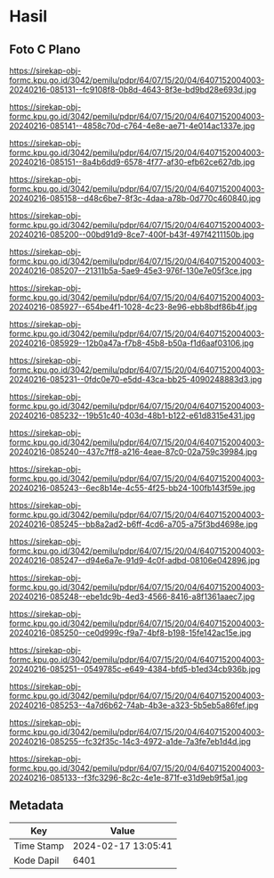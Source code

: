 # Hasil

## Foto C Plano

https://sirekap-obj-formc.kpu.go.id/3042/pemilu/pdpr/64/07/15/20/04/6407152004003-20240216-085131--fc9108f8-0b8d-4643-8f3e-bd9bd28e693d.jpg

https://sirekap-obj-formc.kpu.go.id/3042/pemilu/pdpr/64/07/15/20/04/6407152004003-20240216-085141--4858c70d-c764-4e8e-ae71-4e014ac1337e.jpg

https://sirekap-obj-formc.kpu.go.id/3042/pemilu/pdpr/64/07/15/20/04/6407152004003-20240216-085151--8a4b6dd9-6578-4f77-af30-efb62ce627db.jpg

https://sirekap-obj-formc.kpu.go.id/3042/pemilu/pdpr/64/07/15/20/04/6407152004003-20240216-085158--d48c6be7-8f3c-4daa-a78b-0d770c460840.jpg

https://sirekap-obj-formc.kpu.go.id/3042/pemilu/pdpr/64/07/15/20/04/6407152004003-20240216-085200--00bd91d9-8ce7-400f-b43f-497f4211150b.jpg

https://sirekap-obj-formc.kpu.go.id/3042/pemilu/pdpr/64/07/15/20/04/6407152004003-20240216-085207--21311b5a-5ae9-45e3-976f-130e7e05f3ce.jpg

https://sirekap-obj-formc.kpu.go.id/3042/pemilu/pdpr/64/07/15/20/04/6407152004003-20240216-085927--654be4f1-1028-4c23-8e96-ebb8bdf86b4f.jpg

https://sirekap-obj-formc.kpu.go.id/3042/pemilu/pdpr/64/07/15/20/04/6407152004003-20240216-085929--12b0a47a-f7b8-45b8-b50a-f1d6aaf03106.jpg

https://sirekap-obj-formc.kpu.go.id/3042/pemilu/pdpr/64/07/15/20/04/6407152004003-20240216-085231--0fdc0e70-e5dd-43ca-bb25-4090248883d3.jpg

https://sirekap-obj-formc.kpu.go.id/3042/pemilu/pdpr/64/07/15/20/04/6407152004003-20240216-085232--19b51c40-403d-48b1-b122-e61d8315e431.jpg

https://sirekap-obj-formc.kpu.go.id/3042/pemilu/pdpr/64/07/15/20/04/6407152004003-20240216-085240--437c7ff8-a216-4eae-87c0-02a759c39984.jpg

https://sirekap-obj-formc.kpu.go.id/3042/pemilu/pdpr/64/07/15/20/04/6407152004003-20240216-085243--6ec8b14e-4c55-4f25-bb24-100fb143f59e.jpg

https://sirekap-obj-formc.kpu.go.id/3042/pemilu/pdpr/64/07/15/20/04/6407152004003-20240216-085245--bb8a2ad2-b6ff-4cd6-a705-a75f3bd4698e.jpg

https://sirekap-obj-formc.kpu.go.id/3042/pemilu/pdpr/64/07/15/20/04/6407152004003-20240216-085247--d94e6a7e-91d9-4c0f-adbd-08106e042896.jpg

https://sirekap-obj-formc.kpu.go.id/3042/pemilu/pdpr/64/07/15/20/04/6407152004003-20240216-085248--ebe1dc9b-4ed3-4566-8416-a8f1361aaec7.jpg

https://sirekap-obj-formc.kpu.go.id/3042/pemilu/pdpr/64/07/15/20/04/6407152004003-20240216-085250--ce0d999c-f9a7-4bf8-b198-15fe142ac15e.jpg

https://sirekap-obj-formc.kpu.go.id/3042/pemilu/pdpr/64/07/15/20/04/6407152004003-20240216-085251--0549785c-e649-4384-bfd5-b1ed34cb936b.jpg

https://sirekap-obj-formc.kpu.go.id/3042/pemilu/pdpr/64/07/15/20/04/6407152004003-20240216-085253--4a7d6b62-74ab-4b3e-a323-5b5eb5a86fef.jpg

https://sirekap-obj-formc.kpu.go.id/3042/pemilu/pdpr/64/07/15/20/04/6407152004003-20240216-085255--fc32f35c-14c3-4972-a1de-7a3fe7eb1d4d.jpg

https://sirekap-obj-formc.kpu.go.id/3042/pemilu/pdpr/64/07/15/20/04/6407152004003-20240216-085133--f3fc3296-8c2c-4e1e-871f-e31d9eb9f5a1.jpg


## Metadata

| Key        | Value               |
| ---------- | ------------------- |
| Time Stamp | 2024-02-17 13:05:41 |
| Kode Dapil | 6401                |



